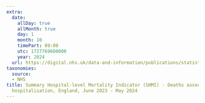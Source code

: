 ```yaml
---
extra:
  date:
    allDay: true
    allMonth: true
    day: 1
    month: 10
    timePart: 09:00
    utc: 1727769600000
    year: 2024
  url: https://digital.nhs.uk/data-and-information/publications/statistical/shmi/2024-10
taxonomies:
  source:
  - NHS
title: Summary Hospital-level Mortality Indicator (SHMI) - Deaths associated with
  hospitalisation, England, June 2023 - May 2024
---
```


